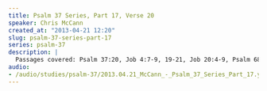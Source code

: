 ```yaml
--- 
title: Psalm 37 Series, Part 17, Verse 20
speaker: Chris McCann
created_at: "2013-04-21 12:20"
slug: psalm-37-series-part-17
series: psalm-37
description: |
  Passages covered: Psalm 37:20, Job 4:7-9, 19-21, Job 20:4-9, Psalm 68:2, Isaiah 34:4-10, Jeremiah 46:10, Ezekiel 39:17-20, Zephaniah 1:7-8, Matthew 22:2,3, 8-13.
audio: 
- /audio/studies/psalm-37/2013.04.21_McCann_-_Psalm_37_Series_Part_17.yaml
---
```

